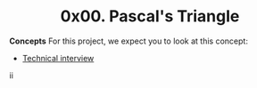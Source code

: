 <center><h1>0x00. Pascal's Triangle</h1></center>

<p>
<b>Concepts</b>
For this project, we expect you to look at this concept:
<br>
<ul>
<li><a href="https://alx-intranet.hbtn.io/concepts/100005">Technical interview </a></li>
</ul
>
</p>
ii
